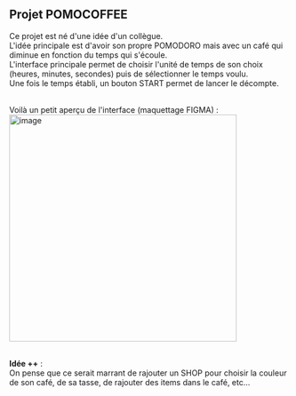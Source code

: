 ## Projet POMOCOFFEE <br>
Ce projet est né d'une idée d'un collègue. <br>
L'idée principale est d'avoir son propre POMODORO mais avec un café qui diminue en fonction du temps qui s'écoule. <br>
L'interface principale permet de choisir l'unité de temps de son choix (heures, minutes, secondes) puis de sélectionner le temps voulu. <br>
Une fois le temps établi, un bouton START permet de lancer le décompte. <br> <br>

Voilà un petit aperçu de l'interface (maquettage FIGMA) : <br>
<img width="409" alt="image" src="https://github.com/user-attachments/assets/cc4501b0-3faa-4310-b076-fa9dd8b01204" />
<br><br>

**Idée ++** : <br>
On pense que ce serait marrant de rajouter un SHOP pour choisir la couleur de son café, de sa tasse, de rajouter des items dans le café, etc...

